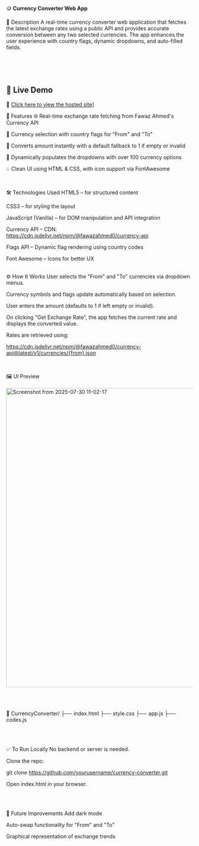🪙 <b>Currency Converter Web App</b>

📌 Description
A real-time currency converter web application that fetches the latest exchange rates using a public API and provides accurate conversion between any two selected currencies. The app enhances the user experience with country flags, dynamic dropdowns, and auto-filled fields.



<br>
<br>
<br>

## 🚀 Live Demo

🔗 <a href="https://dipak1935.github.io/Currency-Converter/" target="_blank">Click here to view the hosted site]</a>


🚀 Features
🌐 Real-time exchange rate fetching from Fawaz Ahmed's Currency API

🔄 Currency selection with country flags for "From" and "To"

🔢 Converts amount instantly with a default fallback to 1 if empty or invalid

🧩 Dynamically populates the dropdowns with over 100 currency options

💡 Clean UI using HTML & CSS, with icon support via FontAwesome

<br>

🛠️ Technologies Used
HTML5 – for structured content

CSS3 – for styling the layout

JavaScript (Vanilla) – for DOM manipulation and API integration

Currency API – CDN: https://cdn.jsdelivr.net/npm/@fawazahmed0/currency-api

Flags API – Dynamic flag rendering using country codes

Font Awesome – Icons for better UX
<br>
<br>

⚙️ How It Works
User selects the "From" and "To" currencies via dropdown menus.

Currency symbols and flags update automatically based on selection.

User enters the amount (defaults to 1 if left empty or invalid).

On clicking "Get Exchange Rate", the app fetches the current rate and displays the converted value.

Rates are retrieved using:

https://cdn.jsdelivr.net/npm/@fawazahmed0/currency-api@latest/v1/currencies/{from}.json

<br>

🖼️ UI Preview 
<br>
<br>
<img width="895" height="806" alt="Screenshot from 2025-07-30 11-02-17" src="https://github.com/user-attachments/assets/2e0a3a3e-697f-4768-8354-b70a46e7398d" />

<br>
<br>

📁 CurrencyConverter/
├── index.html
├── style.css
├── app.js
├── codes.js

<br>
<br>

✅ To Run Locally
No backend or server is needed.

Clone the repo:

git clone https://github.com/yourusername/currency-converter.git

Open index.html in your browser.


<br>
<br>

📌 Future Improvements
Add dark mode

Auto-swap functionality for "From" and "To"

Graphical representation of exchange trends
